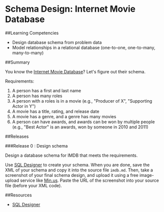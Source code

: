 # Schema Design: Internet Movie Database 
 
##Learning Competencies 

* Design database schema from problem data
* Model relationships in a relational database (one-to-one, one-to-many, many-to-many)

##Summary 

 You know the [Internet Movie Database](http://www.imdb.com/)?  Let's figure out their schema.

Requirements:

1. A person has a first and last name
2. A person has many roles
3. A person with a roles is in a movie (e.g., "Producer of X", "Supporting Actor in Y")
4. A movie has a title, rating, and release date
5. A movie has a genre, and a genre has many movies
6. A person can have awards, and awards can be won by multiple people (e.g., "Best Actor" is an awards, won by someone in 2010 and 2011)

##Releases

###Release 0 : Design schema

Design a database schema for IMDB that meets the requirements.

Use [SQL Designer](https://schemadesigner.devbootcamp.com/) to create your schema.  When you are done, save the XML of your schema and copy it into the source file `imdb.md`. Then, take a screenshot of your final schema design, and upload it using a free image-upload service like [Min.us](http://minus.com).  Paste the URL of the screenshot into your source file (before your XML code). 


<!-- ##Optimize Your Learning  -->

##Resources

* [SQL Designer](https://schemadesigner.devbootcamp.com/)

